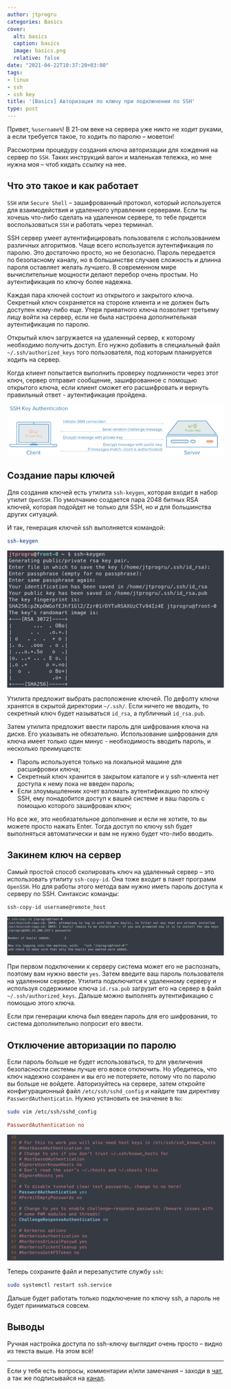 ```yaml
---
author: jtprogru
categories: Basics
cover:
  alt: basics
  caption: basics
  image: basics.png
  relative: false
date: "2021-04-22T10:37:20+03:00"
tags:
- linux
- ssh
- ssh key
title: '[Basics] Авторизация по ключу при подключении по SSH'
type: post
---
```


Привет, `%username%`! В 21-ом веке на сервера уже никто не ходит руками, а если требуется такое, то ходить по паролю – моветон!

Рассмотрим процедуру создания ключа авторизации для хождения на сервер по `SSH`. Таких инструкций вагон и маленькая тележка, но мне нужна моя – чтоб кидать ссылку на нее.

## Что это такое и как работает

`SSH` или `Secure Shell` – зашифрованный протокол, который используется для взаимодействия и удаленного управления серверами. Если ты хочешь что-либо сделать на удаленном сервере, то тебе придется воспользоваться `SSH` и работать через терминал.

SSH сервер умеет аутентифицировать пользователя с использованием различных алгоритмов. Чаще всего используется аутентификация по паролю. Это достаточно просто, но не безопасно. Пароль передается по безопасному каналу, но в большинстве случаев сложность и длинна пароля оставляет желать лучшего. В современном мире вычислительные мощности делают перебор очень простым. Но аутентификация по ключу более надежна.

Каждая пара ключей состоит из открытого и закрытого ключа. Секретный ключ сохраняется на стороне клиента и не должен быть доступен кому-либо еще. Утеря приватного ключа позволяет третьему лицу войти на сервер, если не была настроена дополнительная аутентификация по паролю.

Открытый ключ загружается на удаленный сервер, к которому необходимо получить доступ. Его нужно добавить в специальный файл `~/.ssh/authorized_keys` того пользователя, под которым планируется ходить на сервер.

Когда клиент попытается выполнить проверку подлинности через этот ключ, сервер отправит сообщение, зашифрованное с помощью открытого ключа, если клиент сможет его расшифровать и вернуть правильный ответ - аутентификация пройдена.

![SSH key auth flow](ssh-key-auth-flow.png)

## Создание пары ключей

Для создания ключей есть утилита `ssh-keygen`, которая входит в набор утилит `OpenSSH`. По умолчанию создается пара 2048 битных RSA ключей, которая подойдет не только для SSH, но и для большинства других ситуаций.

И так, генерация ключей ssh выполняется командой:

```bash
ssh-keygen
```

![SSH key gen](ssh-keygen.png)

Утилита предложит выбрать расположение ключей. По дефолту ключи хранятся в скрытой директории `~/.ssh/`. Если ничего не вводить, то секретный ключ будет называться `id_rsa`, а публичный `id_rsa.pub`.

Затем утилита предложит ввести пароль для шифрования ключа на диске. Его  указывать не обязательно. Использование шифрования для ключа имеет только один минус - необходимость вводить пароль, и несколько преимуществ:

- Пароль используется только на локальной машине для расшифровки ключа;
- Секретный ключ хранится в закрытом каталоге и у ssh-клиента нет доступа к нему пока не введен пароль;
- Если злоумышленник хочет взломать аутентификацию по ключу SSH, ему понадобится доступ к вашей системе и ваш пароль с помощью которого зашифрован ключ;

Но все же, это необязательное дополнение и если не хотите, то вы можете просто нажать Enter. Тогда доступ по ключу ssh будет выполняться автоматически и вам не нужно будет что-либо вводить.

## Закинем ключ на сервер

Самый простой способ скопировать ключ на удаленный сервер – это использовать утилиту `ssh-copy-id`. Она тоже входит в пакет программ `OpenSSH`. Но для работы этого метода вам нужно иметь пароль доступа к серверу по SSH. Синтаксис команды:

```bash
ssh-copy-id username@remote_host
```

![SSH Copy ID](ssh-copy-id.png)

При первом подключении к серверу система может его не распознать, поэтому вам нужно ввести `yes`. Затем введите ваш пароль пользователя на удаленном сервере. Утилита подключится к удаленному серверу и используя содержимое ключа `id.rsa.pub` загрузит его на сервер в файл `~/.ssh/authorized_keys`. Дальше можно выполнять аутентификацию с помощью этого ключа.

Если при генерации ключа был введен пароль для его шифрования, то система дополнительно попросит его ввести.

## Отключение авторизации по паролю

Если пароль больше не будет использоваться, то для увеличения безопасности системы лучше его вовсе отключить. Но убедитесь, что ключ надежно сохранен и вы его не потеряете, потому что по паролю вы больше не войдете. Авторизуйтесь на сервере, затем откройте конфигурационный файл `/etc/ssh/sshd_config` и найдите там директиву `PasswordAuthenticatin`. Нужно установить ее значение в `No`:

```bash
sudo vim /etc/ssh/sshd_config
```

```ini
PasswordAuthentication no
```

![SSH password auth](ssh-password-auth.png)

Теперь сохраните файл и перезапустите службу `ssh`:

```bash
sudo systemctl restart ssh.service
```

Дальше будет работать только подключение по ключу ssh, а пароль не будет приниматься совсем.

## Выводы

Ручная настройка доступа по ssh-ключу выглядит очень просто – видно из текста выше. На этом всё!

---
Если у тебя есть вопросы, комментарии и/или замечания – заходи в [чат](https://ttttt.me/jtprogru_chat), а так же подписывайся на [канал](https://ttttt.me/jtprogru_channel).
